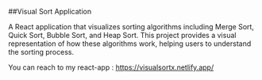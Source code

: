 ##Visual Sort Application

A React application that visualizes sorting algorithms including Merge Sort, Quick Sort, Bubble Sort, and Heap Sort. This project provides a visual representation of how these algorithms work, helping users to understand the sorting process.





You can reach to my react-app : https://visualsortx.netlify.app/
